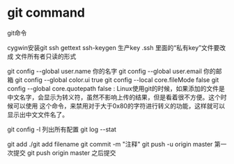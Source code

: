 # git command
git命令

 cygwin安装git ssh gettext
 ssh-keygen 生产key
     .ssh 里面的“私有key”文件要改成 文件所有者只读的形式



git config --global user.name 你的名字
git config --global user.email 你的邮箱
git config --global color.ui true
git config --local core.fileMode false
git config --global core.quotepath false : Linux使用git的时候，如果添加的文件是中文名字，会显示为转义符，虽然不影响上传的结果，但是看着很不方便。这个时候可以使用 这个命令，来禁用对于大于0x80的字符进行转义的功能，这样就可以显示出中文文件名了。

git config -l 列出所有配置
git log --stat 

git add ./git add filename
git commit -m "注释"
git push -u origin master 第一次提交
git push origin master 之后提交
